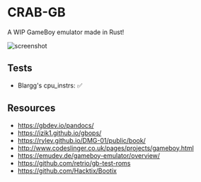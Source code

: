 # CRAB-GB

A WIP GameBoy emulator made in Rust!

![screenshot](https://github.com/GobboJ/CRAB-GB/assets/11314515/259689ac-b317-46d3-9af1-36d00019e2a9)

## Tests

- Blargg's cpu_instrs: :white_check_mark:

## Resources

- https://gbdev.io/pandocs/
- https://izik1.github.io/gbops/
- https://rylev.github.io/DMG-01/public/book/
- http://www.codeslinger.co.uk/pages/projects/gameboy.html
- https://emudev.de/gameboy-emulator/overview/
- https://github.com/retrio/gb-test-roms
- https://github.com/Hacktix/Bootix
